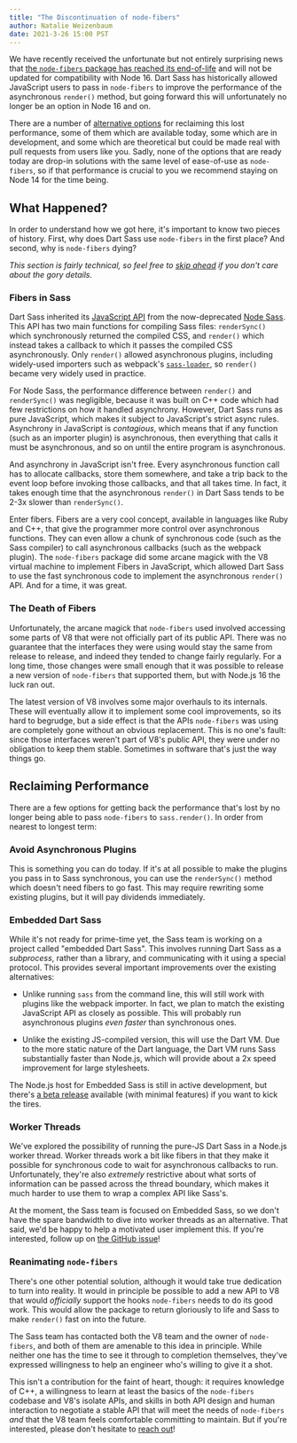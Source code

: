 ```yaml
---
title: "The Discontinuation of node-fibers"
author: Natalie Weizenbaum
date: 2021-3-26 15:00 PST
---
```


We have recently received the unfortunate but not entirely surprising news that
[the `node-fibers` package has reached its end-of-life] and will not be updated
for compatibility with Node 16. Dart Sass has historically allowed JavaScript
users to pass in `node-fibers` to improve the performance of the asynchronous
`render()` method, but going forward this will unfortunately no longer be an
option in Node 16 and on.

[the `node-fibers` package has reached its end-of-life]: https://github.com/laverdet/node-fibers/commit/8f2809869cc92c28c92880c4a38317ae3dbe654d

There are a number of [alternative options] for reclaiming this lost
performance, some of them which are available today, some which are in
development, and some which are theoretical but could be made real with pull
requests from users like you. Sadly, none of the options that are ready today
are drop-in solutions with the same level of ease-of-use as `node-fibers`, so if
that performance is crucial to you we recommend staying on Node 14 for the time
being.

[alternative options]: #reclaiming-performance

## What Happened?

In order to understand how we got here, it's important to know two pieces of
history. First, why does Dart Sass use `node-fibers` in the first place? And
second, why is `node-fibers` dying?

*This section is fairly technical, so feel free to [skip ahead] if you don't care
about the gory details.*

[skip ahead]: #reclaiming-performance

### Fibers in Sass

Dart Sass inherited its [JavaScript API] from the now-deprecated [Node Sass].
This API has two main functions for compiling Sass files: `renderSync()` which
synchronously returned the compiled CSS, and `render()` which instead takes a
callback to which it passes the compiled CSS asynchronously. Only `render()`
allowed asynchronous plugins, including widely-used importers such as webpack's
[`sass-loader`], so `render()` became very widely used in practice.

[JavaScript API]: /documentation/js-api
[Node Sass]: https://www.npmjs.com/package/node-sass
[`sass-loader`]: https://www.npmjs.com/package/sass-loader

For Node Sass, the performance difference between `render()` and `renderSync()`
was negligible, because it was built on C++ code which had few restrictions on
how it handled asynchrony. However, Dart Sass runs as pure JavaScript, which
makes it subject to JavaScript's strict async rules. Asynchrony in JavaScript is
*contagious*, which means that if any function (such as an importer plugin) is
asynchronous, then everything that calls it must be asynchronous, and so on
until the entire program is asynchronous.

And asynchrony in JavaScript isn't free. Every asynchronous function call has to
allocate callbacks, store them somewhere, and take a trip back to the event loop
before invoking those callbacks, and that all takes time. In fact, it takes
enough time that the asynchronous `render()` in Dart Sass tends to be 2-3x
slower than `renderSync()`.

Enter fibers. Fibers are a very cool concept, available in languages like Ruby
and C++, that give the programmer more control over asynchronous functions. They
can even allow a chunk of synchronous code (such as the Sass compiler) to call
asynchronous callbacks (such as the webpack plugin). The `node-fibers` package
did some arcane magick with the V8 virtual machine to implement Fibers in
JavaScript, which allowed Dart Sass to use the fast synchronous code to
implement the asynchronous `render()` API. And for a time, it was great.

### The Death of Fibers

Unfortunately, the arcane magick that `node-fibers` used involved accessing some
parts of V8 that were not officially part of its public API. There was no
guarantee that the interfaces they were using would stay the same from release
to release, and indeed they tended to change fairly regularly. For a long time,
those changes were small enough that it was possible to release a new version of
`node-fibers` that supported them, but with Node.js 16 the luck ran out.

The latest version of V8 involves some major overhauls to its internals. These
will eventually allow it to implement some cool improvements, so its hard to
begrudge, but a side effect is that the APIs `node-fibers` was using are
completely gone without an obvious replacement. This is no one's fault: since
those interfaces weren't part of V8's public API, they were under no obligation
to keep them stable. Sometimes in software that's just the way things go.

## Reclaiming Performance

There are a few options for getting back the performance that's lost by no
longer being able to pass `node-fibers` to `sass.render()`. In order from
nearest to longest term:

### Avoid Asynchronous Plugins

This is something you can do today. If it's at all possible to make the plugins
you pass in to Sass synchronous, you can use the `renderSync()` method which
doesn't need fibers to go fast. This may require rewriting some existing
plugins, but it will pay dividends immediately.

### Embedded Dart Sass

While it's not ready for prime-time yet, the Sass team is working on a project
called "embedded Dart Sass". This involves running Dart Sass as a *subprocess*,
rather than a library, and communicating with it using a special protocol. This
provides several important improvements over the existing alternatives:

* Unlike running `sass` from the command line, this will still work with plugins
  like the webpack importer. In fact, we plan to match the existing JavaScript
  API as closely as possible. This will probably run asynchronous plugins *even
  faster* than synchronous ones.

* Unlike the existing JS-compiled version, this will use the Dart VM. Due to the
  more static nature of the Dart language, the Dart VM runs Sass substantially
  faster than Node.js, which will provide about a 2x speed improvement for large
  stylesheets.

The Node.js host for Embedded Sass is still in active development, but there's
[a beta release] available (with minimal features) if you want to kick the
tires.

[a beta release]: https://www.npmjs.com/package/sass-embedded

### Worker Threads

We've explored the possibility of running the pure-JS Dart Sass in a Node.js
worker thread. Worker threads work a bit like fibers in that they make it
possible for synchronous code to wait for asynchronous callbacks to run.
Unfortunately, they're also *extremely* restrictive about what sorts of
information can be passed across the thread boundary, which makes it much harder
to use them to wrap a complex API like Sass's.

At the moment, the Sass team is focused on Embedded Sass, so we don't have the
spare bandwidth to dive into worker threads as an alternative. That said, we'd
be happy to help a motivated user implement this. If you're interested, follow
up on [the GitHub issue]!

[the GitHub issue]: https://github.com/sass/dart-sass/issues/868

### Reanimating `node-fibers`

There's one other potential solution, although it would take true dedication to
turn into reality. It would in principle be possible to add a new API to V8 that
would *officially* support the hooks `node-fibers` needs to do its good work.
This would allow the package to return gloriously to life and Sass to make
`render()` fast on into the future.

The Sass team has contacted both the V8 team and the owner of `node-fibers`, and
both of them are amenable to this idea in principle. While neither one has the
time to see it through to completion themselves, they've expressed willingness
to help an engineer who's willing to give it a shot.

This isn't a contribution for the faint of heart, though: it requires knowledge
of C++, a willingness to learn at least the basics of the `node-fibers` codebase
and V8's isolate APIs, and skills in both API design and human interaction to
negotiate a stable API that will meet the needs of `node-fibers` *and* that the
V8 team feels comfortable committing to maintain. But if you're interested,
please don't hesitate to [reach out]!

[reach out]: mailto:nweiz@google.com
